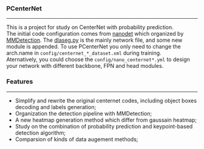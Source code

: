 ### PCenterNet
---
This is a project for study on CenterNet with probability prediction.  
The initial code configuration comes from [nanodet](github.com/RangiLyu/nanodet) which organized by [MMDetection](github.com/open-mmlab/mmdetection). 
The [dlaseg.py](github.com/parluo/PCenterNet/blob/master/nanodet/model/arch/dlaseg.py) is the mainly network file, and some new module is appended. To use PCenterNet you only need to change the arch.name in `config/centernet_*_dataset.xml` during training.  
Aternatively, you could choose the `config/nano_centernet*.yml` to design your network with different backbone, FPN and head modules.

### Features
---
- Simplify and rewrite the original centernet codes, including object boxes decoding and labels generation;
- Organization the detection pipeline with MMDetection;
- A new heatmap generation method which differ from gaussain heatmap;
- Study on the combination of probability prediction and keypoint-based detection algorithm;
- Comparsion of kinds of data augement methods;


